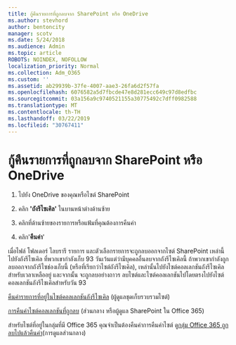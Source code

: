 ```yaml
---
title: กู้คืนรายการที่ถูกลบจาก SharePoint หรือ OneDrive
ms.author: stevhord
author: bentoncity
manager: scotv
ms.date: 5/24/2018
ms.audience: Admin
ms.topic: article
ROBOTS: NOINDEX, NOFOLLOW
localization_priority: Normal
ms.collection: Adm_O365
ms.custom: ''
ms.assetid: ab29939b-37fe-4007-aae3-26fa6d2f57fa
ms.openlocfilehash: 6076582a5d7fbcde47e8d281ecc649c97d8edfbc
ms.sourcegitcommit: 03a156a9c9740521155a30775492c7dff0982588
ms.translationtype: MT
ms.contentlocale: th-TH
ms.lasthandoff: 03/22/2019
ms.locfileid: "30767411"
---
```

# <a name="restore-deleted-items-from-sharepoint-or-onedrive"></a>กู้คืนรายการที่ถูกลบจาก SharePoint หรือ OneDrive

1. ไปยัง OneDrive ของคุณหรือไซต์ SharePoint
    
2. คลิก **'ถังรีไซเคิล'** ในบานหน้าต่างด้านซ้าย 
    
3. คลิกที่ด้านซ้ายของรายการหรือแฟ้มที่คุณต้องการคืนค่า
    
4. คลิก'**คืนค่า**' 
    
เมื่อไฟล์ โฟลเดอร์ ไลบรารี รายการ และตัวเลือกรายการจะถูกลบออกจากไซต์ SharePoint เหล่านี้ไปยังถังรีไซเคิล ที่พวกเขากำลังเก็บ 93 วันเว้นแต่ว่ามีบุคคลอื่นลบจากถังรีไซเคิลนี้ ถ้าพวกเขากำลังถูกลบออกจากถังรีไซช่องเก็บนี้ (หรือที่เรียกว่าไซต์ถังรีไซเคิล), เหล่านั้นไปยังไซต์คอลเลกชันถังรีไซเคิลสำหรับเวลาเหลืออยู่ และจากนั้น จะถูกลบอย่างถาวร ลบไซต์และไซต์คอลเลกชันไปโดยตรงไปยังไซต์คอลเลกชันถังรีไซเคิลสำหรับวัน 93
  
[คืนค่ารายการที่อยู่ในไซต์คอลเลกชันถังรีไซเคิล](https://go.microsoft.com/fwlink/?linkid=867800) (ผู้ดูแลชุดเก็บรวบรวมไซต์) 
  
[การคืนค่าไซต์คอลเลกชันที่ถูกลบ](https://go.microsoft.com/fwlink/?linkid=867660) (ส่วนกลาง หรือผู้ดูแล SharePoint ใน Office 365) 
  
สำหรับไซต์ที่อยู่ในกลุ่มที่มี Office 365 คุณจำเป็นต้องคืนค่าการคืนค่าไซต์ ดู[กลุ่ม Office 365 ถูกลบไปแล้วคืนค่า](https://go.microsoft.com/fwlink/?linkid=867802)(การดูแลส่วนกลาง) 
  

